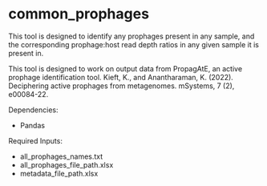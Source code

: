 # common_prophages
This tool is designed to identify any prophages present in any sample, and the corresponding prophage:host read depth ratios in any given sample it is present in.

This tool is designed to work on output data from PropagAtE, an active prophage
identification tool.
    Kieft, K., and Anantharaman, K. (2022). Deciphering active prophages from metagenomes. 
    mSystems, 7 (2), e00084-22.

Dependencies:
- Pandas

Required Inputs:
- all_prophages_names.txt
- all_prophages_file_path.xlsx
- metadata_file_path.xlsx
